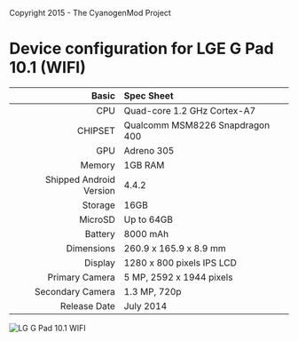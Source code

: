 Copyright 2015 - The CyanogenMod Project

Device configuration for LGE G Pad 10.1 (WIFI)
===========================================

Basic   | Spec Sheet
-------:|:-------------------------
CPU     | Quad-core 1.2 GHz Cortex-A7
CHIPSET | Qualcomm MSM8226 Snapdragon 400
GPU     | Adreno 305
Memory  | 1GB RAM
Shipped Android Version | 4.4.2
Storage | 16GB
MicroSD | Up to 64GB
Battery | 8000 mAh
Dimensions | 260.9 x 165.9 x 8.9 mm
Display | 1280 x 800 pixels IPS LCD
Primary Camera  | 5 MP, 2592 x 1944 pixels
Secondary Camera  | 1.3 MP, 720p
Release Date | July 2014


![LG G Pad 10.1 WIFI](http://cdn2.gsmarena.com/vv/pics/lg/lg-g-pad-101-1.jpg "LG G Pad 10.1 WIFI")
